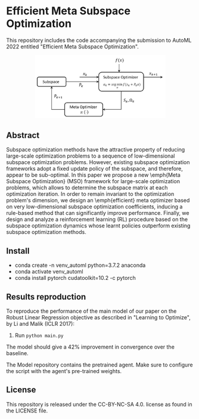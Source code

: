 # Efficient Meta Subspace Optimization

This repository includes the code accompanying the submission to AutoML 2022 entitled "Efficient Meta Subspace Optimization".


<p align="center">
<img src="model/arch.PNG" alt="Meta Subspace Optimization"
width="350px"></p>


<!--The code implements a meta optimizer inference which is applied to the subspace optimization paradigm, on the Robust Linear Regression as described in "Learning to Optimize", by Li and Malik (ICL 2017).-->

<!--The code runs three algorithms:-->

<!--- SESOP: The Sequential Subspace Optimization (SESOP) algorithm described in:  -->
<!--Narkiss, G. and Zibulevsky, M. (2005). Sequential subspace optimization method for large-scale-->
<!--unconstrained problems. Technical Report CCIT 559, Technion – Israel Institute of Technology, -->
<!--Faculty of Electrical Engineering.-->
<!--- RB: A Rule based algorithm described in Section 3.3 of the paper-->
<!--- MSO: The meta optimizer described in Algorithm 1 in the paper.-->

## Abstract
Subspace optimization methods have the attractive property of reducing large-scale optimization problems to a sequence of low-dimensional subspace optimization problems.
However, existing subspace optimization frameworks adopt a fixed update policy of the subspace, and therefore, appear to be sub-optimal.
In this paper we propose a new \emph{Meta Subspace Optimization} (MSO) framework for large-scale optimization problems, which allows to determine the subspace matrix at each optimization iteration. 
In order to remain invariant to the optimization problem's dimension, we design an \emph{efficient} meta optimizer based on very low-dimensional subspace optimization coefficients, inducing a rule-based method that can significantly improve performance. 
Finally, we design and analyze a reinforcement learning (RL) procedure based on the subspace optimization dynamics whose learnt policies outperform existing subspace optimization methods.

## Install
- conda create -n venv_automl python=3.7.2 anaconda
- conda activate venv_automl
- conda install pytorch cudatoolkit=10.2 -c pytorch

## Results reproduction
To reproduce the performance of the main model of our paper on the Robust Linear Regression objective as described in "Learning to Optimize", by Li and Malik (ICLR 2017):

1. Run `python main.py`

The model should give a 42% improvement in convergence over the baseline.

The Model repository contains the pretrained agent. Make sure to configure the script with the agent's pre-trained weights.

## License
This repository is released under the CC-BY-NC-SA 4.0. license as found in the LICENSE file.



<!--
Citation
--------
Please cite this work in your publications if it helps your research:


	@article{choukroun2021meta,
	  title={Meta Subspace Optimization},
	  author={Choukroun, Yoni and Katz, Michael},
	  journal={arXiv preprint arXiv:2110.14920},
	  year={2021}
	}
-->

